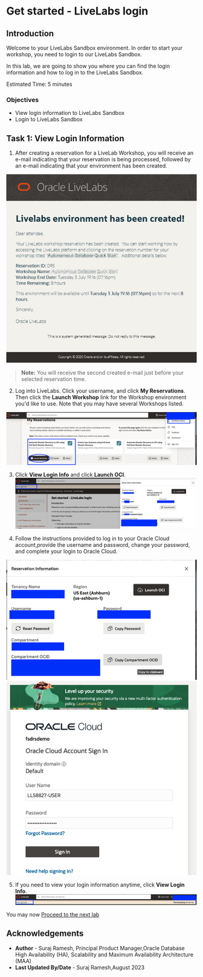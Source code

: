 # Get started - LiveLabs login

## Introduction

Welcome to your LiveLabs Sandbox environment.
In order to start your workshop, you need to login to our LiveLabs Sandbox.

In this lab, we are going to show you where you can find the login information and how to log in to the LiveLabs Sandbox.

Estimated Time: 5 minutes

### Objectives

- View login information to LiveLabs Sandbox
- Login to LiveLabs Sandbox

## Task 1: View Login Information

1. After creating a reservation for a LiveLab Workshop, you will receive an e-mail indicating that your reservation is being processed, followed by an e-mail indicating that your environment has been created.

  ![Reservation email](./images/livelab-env-created-email.png " ")

  >**Note:** You will receive the second created e-mail just before your selected reservation time.

2. Log into LiveLabs. Click your username, and click **My Reservations**. Then click the **Launch Workshop** link for the Workshop environment you'd like to use. Note that you may have several Workshops listed.

  ![My reservations](./images/ll-reservations-1.png " ")

3. Click **View Login Info** and click **Launch OCI**.
  ![Launch OCI](./images/launch-oci.png " ")

4. Follow the instructions provided to log in to your Oracle Cloud account,provide the username and password, change your password, and complete your login to Oracle Cloud.

  ![Login information-1](./images/login-demo2.png " ")
  ![Login information-1](./images/login-demo1.png " ")

5. If you need to view your login information anytime, click **View Login Info**.
  ![View Login Info](./images/view-login-info.png " ")

You may now [Proceed to the next lab](#next)

## Acknowledgements

- **Author** - Suraj Ramesh, Principal Product Manager,Oracle Database High Availability (HA), Scalability and Maximum Availability Architecture (MAA)
- **Last Updated By/Date** -  Suraj Ramesh,August 2023
